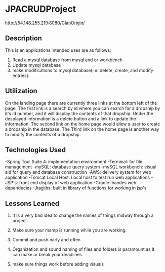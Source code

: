 # JPACRUDProject
http://54.148.255.219:8080/ClanOrigin/

## Description
This is an applications intended uses are as follows:
1) Read a mysql database from mysql and or workbench
2) Update mysql database
3) make modifications to mysql database(i.e. delete, create, and modify entries).

## Utilization
On the landing page there are currently three links at the bottom left of the page. The first link is a search by id where you can  search for a dropship by it's id number, and it will display the contents of that dropship. Under the desplayed information is a delete button and a link to update the information. The second link on the home page would allow a user to create a dropship in the database. The Third link on the home page is another way to modify the contents of a dropship.

## Technologies Used
-Spring Tool Suite 4: implementation environment
-Terminal: for file management
-mySQL: database query system
-mySQL workbench: visual aid for query and database construction
-AWS: delivery system for web application
-Tomcat Local Host: Local host to test run web applications
-JSP's: front end display of web application
-Gradle: handes web dependecies
-Jtaglibs: built in library  of functions for working in jsp's


## Lessons Learned

1) It is a very bad idea to change the names of things midway through a project.

2) Make sure your mamp is running while you are working.

3) Commit and push early and often.

4) Organization and sound naming of files and folders is paramount as it can make or break your deadlines

5) make sure things work before adding visuals
